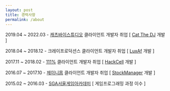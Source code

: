 ```yaml
---
layout: post
title: 경력사항
permalink: /about
---
```

<!-- 
#### 경력
------------------------------------------------------------------------------------ -->
<!-- | 기간              | 장소                                                         | 업적                                                         |
| ----------------------------------- | ------------------------------------------------------------ | ------------------------------------------------------------ |
| 2015.02-2016.03 | [SGA서울게임아카데미](https://sgaedu.co.kr/main/index.php?branch=seoul) | 게임프로그래밍 과정 이수                                     |
| 2016.07-2017.10 | [제이니몹](http://www.zanymob.com/ninano/skin/index.html) 클라이언트 개발자 취업 | [StockManager](https://dtigerwing.github.io/projects/StockManager) 개발 |
| 2017.11-2018.02 | [111%](https://www.111percent.net/) 클라이언트 개발자 취업   | [HackCell](https://dtigerwing.github.io/projects/HackCell) 개발 |
| 2018.04-2018.12 | 크레이프로덕션스 클라이언트 개발자 취업                      | [LuxAf](https://dtigerwing.github.io/projects/LuxAf) 개발    |
| 2019.04-2022.03 | [캐츠바이스튜디오](https://catsbystudio.com/) 클라이언트 개발자 취업 | [Cat The DJ](https://dtigerwing.github.io/projects/Catthedj) 개발 | -->
2019.04 ~ 2022.03 - <a href="https://catsbystudio.com/" target="_blank">캐츠바이스튜디오</a> 클라이언트 개발자 취업 [ [Cat The DJ](https://dtigerwing.github.io/projects/Catthedj) 개발 ]     

2018.04 ~ 2018.12 - 크레이프로덕션스 클라이언트 개발자 취업 [ [LuxAf](https://dtigerwing.github.io/projects/LuxAf) 개발 ]   

2017.11 ~ 2018.02 - <a href="https://www.111percent.net/" target="_blank">111%</a> 클라이언트 개발자 취업 [ [HackCell](https://dtigerwing.github.io/projects/HackCell) 개발 ]   

2016.07 ~ 2017.10 - <a href="http://www.zanymob.com/ninano/skin/index.html" target="_blank">제이니몹</a> 클라이언트 개발자 취업 [ [StockManager](https://dtigerwing.github.io/projects/StockManager) 개발 ]     

2015.02 ~ 2016.03 - <a href="https://sgaedu.co.kr/main/index.php?branch=seoul" target="_blank">SGA서울게임아카데미</a> [ 게임프로그래밍 과정 이수 ]
